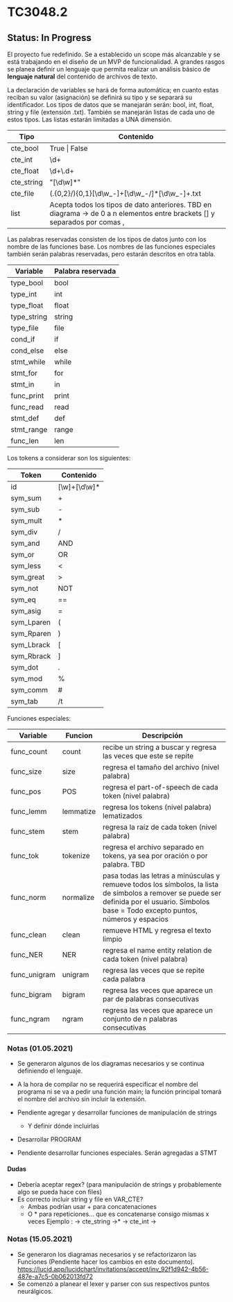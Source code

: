 # TC3048.2

## Status: In Progress

El proyecto fue redefinido. Se a establecido un scope más alcanzable y se está trabajando en el diseño de un MVP de funcionalidad. A grandes rasgos se planea definir un lenguaje que permita realizar un análisis básico de **lenguaje natural** del contenido de archivos de texto. 

La declaración de variables se hará de forma automática; en cuanto estas reciban su valor (asignación) se definirá su tipo y se separará su identificador. Los tipos de datos que se manejarán serán: bool, int, float, string y file (extensión .txt). También se manejarán listas de cada uno de estos tipos. Las listas estarán limitadas a UNA dimensión.

| Tipo       | Contenido                                                    |
| ---------- | ------------------------------------------------------------ |
| cte_bool   | True \| False                                                |
| cte_int    | \d+                                                          |
| cte_float  | \d+\\.d+                                                     |
| cte_string | "[\d\w]*"                                                    |
| cte_file   | (\.{0,2}\/){0,1}[\d\w\_\-]+[\d\w\_\-\/]*[\d\w\_\-]+\.txt     |
| list       | Acepta todos los tipos de dato anteriores. TBD en diagrama -> de 0 a n elementos entre brackets [] y separados por comas , |

Las palabras reservadas consisten de los tipos de datos junto con los nombre de las funciones base. Los nombres de las funciones especiales también serán palabras reservadas, pero estarán descritos en otra tabla.

| Variable    | Palabra reservada |
| ----------- | ----------------- |
| type_bool   | bool              |
| type_int    | int               |
| type_float  | float             |
| type_string | string            |
| type_file   | file              |
| cond_if     | if                |
| cond_else   | else              |
| stmt_while  | while             |
| stmt_for    | for               |
| stmt_in     | in                |
| func_print  | print             |
| func_read   | read              |
| stmt_def    | def               |
| stmt_range  | range             |
| func_len    | len               |

Los tokens a considerar son los siguientes:

| Token      | Contenido    |
| ---------- | ------------ |
| id         | [\w]+[\d\w]* |
| sym_sum    | +            |
| sym_sub    | -            |
| sym_mult   | *            |
| sym_div    | /            |
| sym_and    | AND          |
| sym_or     | OR           |
| sym_less   | <            |
| sym_great  | >            |
| sym_not    | NOT          |
| sym_eq     | ==           |
| sym_asig   | =            |
| sym_Lparen | (            |
| sym_Rparen | )            |
| sym_Lbrack | [            |
| sym_Rbrack | ]            |
| sym_dot    | .            |
| sym_mod    | %            |
| sym_comm   | #            |
| sym_tab    | /t           |

Funciones especiales:

| Variable     | Funcion   | Descripción                                                  |
| ------------ | --------- | ------------------------------------------------------------ |
| func_count   | count     | recibe un string a buscar y regresa las veces que este se repite |
| func_size    | size      | regresa el tamaño del archivo (nivel palabra)                |
| func_pos     | POS       | regresa el part-of-speech de cada token (nivel palabra)      |
| func_lemm    | lemmatize | regresa los tokens (nivel palabra) lematizados               |
| func_stem    | stem      | regresa la raíz de cada token (nivel palabra)                |
| func_tok     | tokenize  | regresa el archivo separado en tokens, ya sea por oración o por palabra. TBD |
| func_norm    | normalize | pasa todas las letras a minúsculas y remueve todos los símbolos, la lista de símbolos a remover se puede ser definida por el usuario. Símbolos base = Todo excepto puntos, números y espacios |
| func_clean   | clean     | remueve HTML y regresa el texto limpio                       |
| func_NER     | NER       | regresa el name entity relation de cada token (nivel palabra) |
| func_unigram | unigram   | regresa las veces que se repite cada palabra                 |
| func_bigram  | bigram    | regresa las veces que aparece un par de palabras consecutivas |
| func_ngram   | ngram     | regresa las veces que aparece un conjunto de n palabras consecutivas |

### Notas (01.05.2021)

* Se generaron algunos de los diagramas necesarios y se continua definiendo el lenguaje.
* A la hora de compilar no se requerirá especificar el nombre del programa ni se va a pedir una función main; la función principal tomará el nombre del archivo sin incluir la extensión.
* Pendiente agregar y desarrollar funciones de manipulación de strings
	
	* Y definir dónde incluirlas
* Desarrollar PROGRAM
* Pendiente desarrollar funciones especiales. Serán agregadas a STMT

#### Dudas
* Debería aceptar regex? (para manipulación de strings y probablemente algo se pueda hace con files)
* Es correcto incluir string y file en VAR_CTE? 
	* Ambas podrían usar + para concatenaciones 
	* O \* para repeticiones... que es concatenarse consigo mismas x veces
		 Ejemplo : ->  cte_string ->\* -> cte_int ->
### Notas (15.05.2021)
* Se generaron los diagramas necesarios y se refactorizaron las Funciones (Pendiente hacer los cambios en este documento). https://lucid.app/lucidchart/invitations/accept/inv_92f1d942-4b56-487e-a7c5-0b062013fd72
* Se comenzó a planear el lexer y parser con sus respectivos puntos neurálgicos.